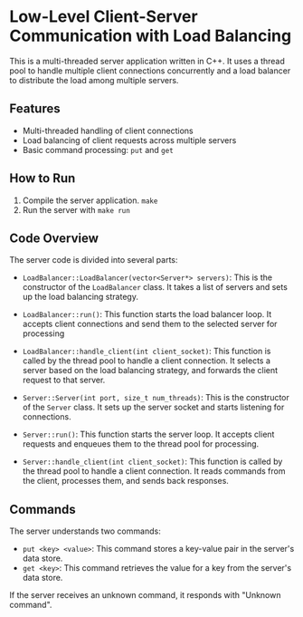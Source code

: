 # Low-Level Client-Server Communication with Load Balancing

This is a multi-threaded server application written in C++. It uses a thread pool to handle multiple client connections concurrently and a load balancer to distribute the load among multiple servers.

## Features

- Multi-threaded handling of client connections
- Load balancing of client requests across multiple servers
- Basic command processing: `put` and `get`

## How to Run

1. Compile the server application. ```make```
2. Run the server with ```make run```

## Code Overview

The server code is divided into several parts:

- `LoadBalancer::LoadBalancer(vector<Server*> servers)`: This is the constructor of the `LoadBalancer` class. It takes a list of servers and sets up the load balancing strategy.

- `LoadBalancer::run()`: This function starts the load balancer loop. It accepts client connections and send them to the selected server for processing

- `LoadBalancer::handle_client(int client_socket)`: This function is called by the thread pool to handle a client connection. It selects a server based on the load balancing strategy, and forwards the client request to that server.

- `Server::Server(int port, size_t num_threads)`: This is the constructor of the `Server` class. It sets up the server socket and starts listening for connections.

- `Server::run()`: This function starts the server loop. It accepts client requests and enqueues them to the thread pool for processing.

- `Server::handle_client(int client_socket)`: This function is called by the thread pool to handle a client connection. It reads commands from the client, processes them, and sends back responses.

## Commands

The server understands two commands:

- `put <key> <value>`: This command stores a key-value pair in the server's data store.
- `get <key>`: This command retrieves the value for a key from the server's data store.

If the server receives an unknown command, it responds with "Unknown command".
